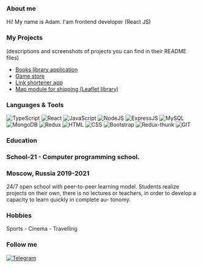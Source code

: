 <!-- [![Header](https://github.com/AdamBers/adambers/blob/300517d873d36675bbffd1c1fd2931295d085f4b/assets/logo5.jpg)](https://github.com/AdamBers) -->

### About me
Hi! My name is Adam. I'am frontend developer (React JS)

### My Projects
(descriptions and screenshots of projects you can find in their README files)
- [Books library application](https://github.com/AdamBers/books)
- [Game store](https://github.com/AdamBers/game-store)
- [Link shortener app](https://github.com/AdamBers/mern)
- [Map module for shipping (Leaflet library)](https://github.com/AdamBers/leaflet) 

### Languages & Tools
![TypeScript](https://img.shields.io/badge/-TypeScript-0176c5?style=for-the-badge&logo=typescript&logoColor=white) 
![React](https://img.shields.io/badge/-React-5ed3f3?style=for-the-badge&logo=React&logoColor=white) 
![JavaScript](https://img.shields.io/badge/-JavaScript-efd81d?style=for-the-badge&logo=JavaScript&logoColor=white) 
![NodeJS](https://img.shields.io/badge/-NodeJS-success?style=for-the-badge&logo=nodejs&logoColor=white) 
![ExpressJS](https://img.shields.io/badge/-ExpressJS-8CBF3D?style=for-the-badge&logo=ExpressJS&logoColor=white) 
![MySQL](https://img.shields.io/badge/-MySQL-007979?style=for-the-badge&logo=MySQL&logoColor=white) 
![MongoDB](https://img.shields.io/badge/-MongoDB-006548?style=for-the-badge&logo=MongoDB&logoColor=white) 
![Redux](https://img.shields.io/badge/-Redux-7248B6?style=for-the-badge&logo=Redux&logoColor=white) 
![HTML](https://img.shields.io/badge/-HTML-F75421?style=for-the-badge&logo=HTML&logoColor=white) 
![CSS](https://img.shields.io/badge/-CSS-006548?style=for-the-badge&logo=CSS&logoColor=white) 
![Bootstrap](https://img.shields.io/badge/-Bootstrap-blueviolet?style=for-the-badge&logo=Bootstrap&logoColor=white) 
![Redux-thunk](https://img.shields.io/badge/-Redux_thunk-7248B6?style=for-the-badge&logo=Redux&logoColor=white) 
![GIT](https://img.shields.io/badge/-GIT-E94E31?style=for-the-badge&logo=GIT&logoColor=white)

### Education
### School-21 - Computer programming school. 
### Moscow, Russia 2019-2021 
24/7 open school with peer-to-peer learning model. Students realize projects on their own, there is no lectures or teachers, in order to develop a capacity to learn quickly in complete au- tonomy.

### Hobbies
Sports - Cinema - Travelling

### Follow me 
[![Telegram](https://img.shields.io/badge/-Telegram-white?style=for-the-badge&logo=Telegram&logoColor=white)](https://t.me/AdamBers)
